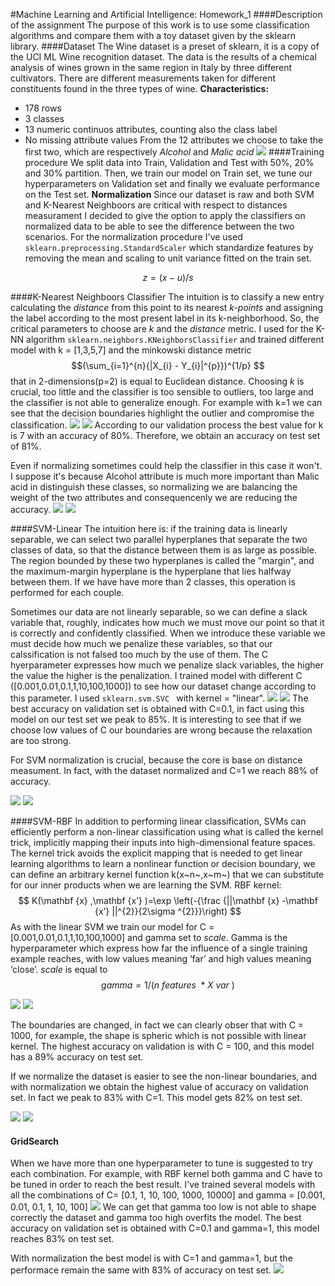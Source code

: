#Machine Learning and Artificial Intelligence: Homework_1
####Description of the assignment
The purpose of this work is to use some classification algorithms and compare them with a toy dataset given by the sklearn library. 
####Dataset
The Wine dataset is a preset of sklearn, it is a copy  of the UCI ML Wine recognition dataset.
The data is the results of a chemical analysis of wines grown in the same region in Italy by three different cultivators. There are different measurements taken for different constituents found in the three types of wine.
**Characteristics:**
-  178 rows
-  3 classes
- 13 numeric continuos attributes, counting also the class label
-  No missing attribute values
From the 12 attributes we choose to take the first two, which are respectively *Alcohol* and *Malic acid* 
![ ](DataSet.png )
####Training procedure
We split data into Train, Validation and Test with  50%, 20% and 30% partition. 
Then, we train our model on Train set, we tune our hyperparameters on Validation set and finally we evaluate performance on the Test set. 
**Normalization**
Since our dataset is raw and both SVM and K-Nearest Neighboors are critical with respect to distances measurament I decided to give the option to apply the classifiers on normalized data to be able to see the difference between the two scenarios.
For the normalization procedure I've used  `sklearn.preprocessing.StandardScaler` which standardize features by removing the mean and scaling to unit variance fitted on the train set.

$$ z =  (x-u)/s $$

####K-Nearest Neighboors Classifier
The intuition is to classify a new entry calculating the *distance* from this point to its nearest   *k-points* and assigning the label according to the most present label in its k-neighborhood.
So, the critical parameters to choose are *k* and the *distance* metric.
I used for the K-NN algorithm `sklearn.neighbors.KNeighborsClassifier` and trained different model with k = [1,3,5,7] and the minkowski distance metric $$(\sum_{i=1}^{n}{|X_{i} - Y_{i}|^{p}})^{1/p} $$ that in 2-dimensions(p=2) is equal to Euclidean distance.
Choosing *k* is crucial, too little and the classifier is too sensible to outliers, too large and the classifier is not able to generalize enough.
For example with k=1 we can see that the decision boundaries highlight the outlier and compromise the classification.
![ ](knn.png )
![ ](knn_acc.png )
According to our validation process the best value for k is 7 with an accuracy of 80%. 
Therefore, we obtain an accuracy on test set of 81%.

Even if normalizing sometimes could help the classifier in this case it won't. I suppose it's because Alcohol attribute is much more important than Malic acid in distinguish these classes, so normalizing we are balancing the weight of the two attributes and consequencenly we are reducing the accuracy.
![ ](knn_norm.png )
![ ](knn_norm_acc.png )

####SVM-Linear
The intuition here is: if the training data is linearly separable, we can select two parallel hyperplanes that separate the two classes of data, so that the distance between them is as large as possible. The region bounded by these two hyperplanes is called the "margin", and the maximum-margin hyperplane is the hyperplane that lies halfway between them. If we have have more than 2 classes, this operation is performed for each couple. 

Sometimes our data are not linearly separable, so we can define a slack variable that, roughly, indicates how much we must move our point so that it is correctly and confidently classified. When we introduce these variable we must decide how much we penalize these variables, so that our calssification is not falsed too much by the use of them.
The C hyerparameter expresses how much we penalize slack variables, the higher the value the higher is the penalization.
I trained model with different C ([0.001,0.01,0.1,1,10,100,1000]) to see how our dataset change according to this parameter.
I used   `sklearn.svm.SVC ` with kernel = "linear". 
![ ](svmlinear.png )
![ ](svmlinear_acc.png )
The best accuracy on validation set is obtained with C=0.1, in fact using this model on our test set we peak to 85%. 
It is interesting to see that if we choose low values of C our boundaries are wrong because the relaxation are too strong.

For SVM normalization is crucial, because the core is base on distance measument. In fact, with the dataset normalized and C=1 we reach 88% of accuracy.

![ ](svmlinear_norm.png )
![ ](svmlinear_norm_acc.png )

####SVM-RBF
In addition to performing linear classification, SVMs can efficiently perform a non-linear classification using what is called the kernel trick, implicitly mapping their inputs into high-dimensional feature spaces.
The kernel trick avoids the explicit mapping that is needed to get linear learning algorithms to learn a nonlinear function or decision boundary, we can define an arbitrary kernel function k(x~n~,x~m~) that we can substitute for our inner products when we are learning the SVM.
RBF kernel: $$ K(\mathbf {x} ,\mathbf {x’} )=\exp \left(-{\frac {||\mathbf {x} -\mathbf {x’} ||^{2}}{2\sigma ^{2}}}\right) $$
As with the linear SVM we train our model for C = [0.001,0.01,0.1,1,10,100,1000] and gamma set to *scale*.
Gamma is the hyperparameter which express how far the influence of a single training example reaches, with low values meaning ‘far’ and high values meaning ‘close’.
*scale* is equal to $$ gamma = 1 / (n~features~ * X~var~) $$

![ ](svmrbf.png )
![ ](svmrbf_acc.png )

The boundaries are changed, in fact we can clearly obser that with C = 1000, for example, the shape is spheric which is not possible with linear kernel.
The highest accuracy on validation is with C = 100, and this model has a 89% accuracy on test set. 

If we normalize the dataset is easier to see the non-linear boundaries, and with normalization we obtain the highest value of accuracy on validation set. In fact we peak to 83% with  C=1. This model gets 82% on test set.

![ ](svmrbf_norm.png )
![ ](svmrbf_norm_acc.png )

#### GridSearch
When we have more than one hyperparameter to tune is suggested to try each combination.
For example, with RBF kernel both gamma and C have to be tuned in order to reach the best result.
I've trained several models with all the combinations of  C= [0.1, 1, 10, 100, 1000, 10000] and gamma = [0.001, 0.01, 0.1, 1, 10, 100]
![ ](gridmanual_acc.png )
We can get that gamma too low is not able to shape correctly the dataset and gamma too high overfits the model. The best accuracy on validation set is obtained with C=0.1 and gamma=1, this model reaches 83% on test set.

With normalization the best model is with C=1 and gamma=1, but the performace remain the same with 83% of accuracy on test set.
![ ](gridmanual_norm_acc.png )












































 

